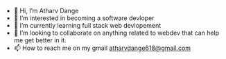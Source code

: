 - 👋 Hi, I’m Atharv Dange
- 👀 I’m interested in becoming a software devloper
- 🌱 I’m currently learning full stack web devlopement
- 💞️ I’m looking to collaborate on anything related to webdev that can help me get better in it.
- 📫 How to reach me on my gmail atharvdange618@gmail.com

<!---
atharvdange618/atharvdange618 is a ✨ special ✨ repository because its `README.md` (this file) appears on your GitHub profile.
You can click the Preview link to take a look at your changes.
--->
